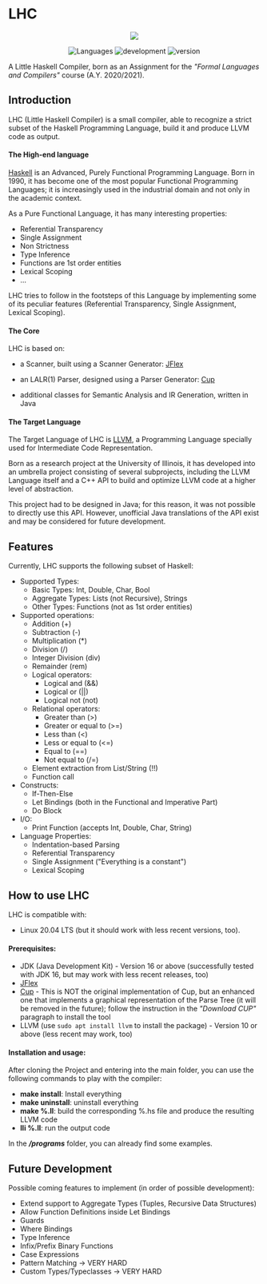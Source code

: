 # LHC
<p align="center">
<a href="https://imgbb.com/"><img src="https://i.ibb.co/Ny6wg11/polito-logo-new.png"></a>
</p>  
<p align="center">
 <img alt="Languages" src="https://img.shields.io/badge/Language-Java-orange">
 <img alt="development" src="https://img.shields.io/badge/development-suspended-orange"/>   
 <img alt="version" src="https://img.shields.io/badge/version-1.0.0-brightgreen"/>
</p>


A Little Haskell Compiler, 
born as an Assignment for the *"Formal Languages and Compilers"* course (A.Y. 2020/2021). 

## Introduction

LHC (Little Haskell Compiler) is a small compiler, able to recognize a strict subset of the Haskell Programming Language, build it and produce LLVM code as output.

#### The High-end language

[Haskell](https://www.haskell.org/) is an Advanced, Purely Functional Programming Language. Born in 1990, it has become one of the most popular Functional Programming Languages; it is increasingly used in the industrial domain and not only in the academic context. 

As a Pure Functional Language, it has many interesting properties:

- Referential Transparency
- Single Assignment
- Non Strictness
- Type Inference
- Functions are 1st order entities
- Lexical Scoping
- ...

LHC tries to follow in the footsteps of this Language by implementing some of its peculiar features (Referential Transparency, Single Assignment, Lexical Scoping).

#### The Core

LHC is based on:

- a Scanner, built using a Scanner Generator: [JFlex](https://www.jflex.de/)

- an LALR(1) Parser, designed using a Parser Generator: [Cup](http://www2.cs.tum.edu/projects/cup/)

- additional classes for Semantic Analysis and IR Generation, written in Java

#### The Target Language

The Target Language of LHC is [LLVM](https://llvm.org/), a Programming Language specially used for Intermediate Code Representation. 

Born as a research project at the University of Illinois, it has developed into an umbrella project consisting of several subprojects, including the LLVM Language itself and a C++ API to build and optimize LLVM code at a higher level of abstraction.

This project had to be designed in Java; for this reason, it was not possible to directly use this API. However, unofficial Java translations of the API exist and may be considered for future development.

## Features

Currently, LHC supports the following subset of Haskell:

* Supported Types:
  - Basic Types: Int, Double, Char, Bool  
  - Aggregate Types: Lists (not Recursive), Strings
  - Other Types: Functions (not as 1st order entities)
* Supported operations:
  - Addition (+)
  - Subtraction (-)
  - Multiplication (\*)
  - Division (/)
  - Integer Division (div)
  - Remainder (rem)
  - Logical operators:
    - Logical and (&&)
    - Logical or (||)
    - Logical not (not)
  - Relational operators:
    - Greater than (>)
    - Greater or equal to (>=)
    - Less than (<)
    - Less or equal to (<=)
    - Equal to (==)
    - Not equal to (/=)
  - Element extraction from List/String (!!)
  - Function call
* Constructs:
  - If-Then-Else
  - Let Bindings (both in the Functional and Imperative Part)
  - Do Block
* I/O:
  - Print Function (accepts Int, Double, Char, String)
* Language Properties:
  - Indentation-based Parsing
  - Referential Transparency
  - Single Assignment ("Everything is a constant")
  - Lexical Scoping

## How to use LHC

LHC is compatible with:

* Linux 20.04 LTS (but it should work with less recent versions, too).

#### Prerequisites:

* JDK (Java Development Kit) - Version 16 or above (successfully tested with JDK 16, but may work with less recent releases, too)
* [JFlex](https://www.jflex.de/)
* [Cup](https://www.skenz.it/compilers/install_linux_bash) - This is NOT the original implementation of Cup, but an enhanced one that implements a graphical representation of the Parse Tree (it will be removed in the future); follow the instruction in the *"Download CUP"* paragraph to install the tool 
* LLVM (use  `sudo apt install llvm` to install the package) - Version 10 or above (less recent may work, too)

#### Installation and usage:

After cloning the Project and entering into the main folder, you can use the following commands to play with the compiler:

- **make install**: Install everything
- **make uninstall**: uninstall everything
- **make %.ll**: build the corresponding %.hs file and produce the resulting LLVM code 
- **lli %.ll**: run the output code

In the ***/programs*** folder, you can already find some examples.

## Future Development

Possible coming features to implement (in order of possible development):

- Extend support to Aggregate Types (Tuples, Recursive Data Structures)
- Allow Function Definitions inside Let Bindings
- Guards
- Where Bindings
- Type Inference
- Infix/Prefix Binary Functions
- Case Expressions
- Pattern Matching -> VERY HARD
- Custom Types/Typeclasses -> VERY HARD
